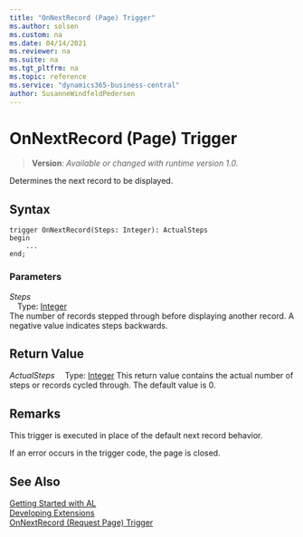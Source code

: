```yaml
---
title: "OnNextRecord (Page) Trigger"
ms.author: solsen
ms.custom: na
ms.date: 04/14/2021
ms.reviewer: na
ms.suite: na
ms.tgt_pltfrm: na
ms.topic: reference
ms.service: "dynamics365-business-central"
author: SusanneWindfeldPedersen
---
```

[//]: # (START>DO_NOT_EDIT)
[//]: # (IMPORTANT:Do not edit any of the content between here and the END>DO_NOT_EDIT.)
[//]: # (Any modifications should be made in the .xml files in the ModernDev repo.)

# OnNextRecord (Page) Trigger
> **Version**: _Available or changed with runtime version 1.0._

Determines the next record to be displayed.



## Syntax
```
trigger OnNextRecord(Steps: Integer): ActualSteps
begin
    ...
end;
```

### Parameters

*Steps*  
&emsp;Type: [Integer](../../methods-auto/integer/integer-data-type.md)  
The number of records stepped through before displaying another record. A negative value indicates steps backwards.  


## Return Value

*ActualSteps*
&emsp;Type: [Integer](../../methods-auto/integer/integer-data-type.md)
This return value contains the actual number of steps or records cycled through. The default value is 0.

[//]: # (IMPORTANT: END>DO_NOT_EDIT)

## Remarks

This trigger is executed in place of the default next record behavior.  

If an error occurs in the trigger code, the page is closed.  

## See Also  
[Getting Started with AL](../../devenv-get-started.md)  
[Developing Extensions](../../devenv-dev-overview.md)  
[OnNextRecord (Request Page) Trigger](../requestpage/devenv-onnextrecord-requestpage-trigger.md)
